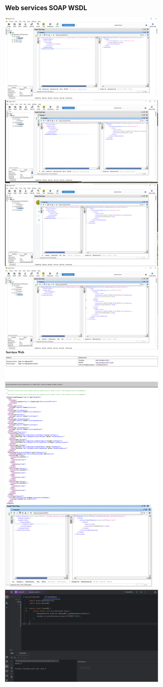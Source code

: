 <h2>Web services SOAP WSDL</h2>
<img src="captures/1.png">
<img src="captures/2.png">
<img src="captures/3.png">
<img src="captures/4.png">
<img src="captures/5.png">
<img src="captures/6.png">
<img src="captures/test2.1.png">
<img src="captures/test2.2.png">